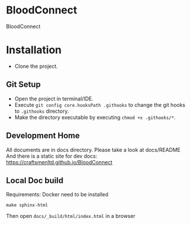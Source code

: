 # BloodConnect
BloodConnect

# Installation
- Clone the project.

## Git Setup
- Open the project in terminal/IDE.
- Execute `git config core.hooksPath .githooks` to change the git hooks to `.githooks` directory.
- Make the directory executable by executing `chmod +x .githooks/*`.

## Development Home
All documents are in docs directory. Please take a look at docs/README    
And there is a static site for dev docs: https://craftsmenltd.github.io/BloodConnect


## Local Doc build
Requirements: Docker need to be installed    
```shell
make sphinx-html
```
Then open `docs/_build/html/index.html` in a browser
